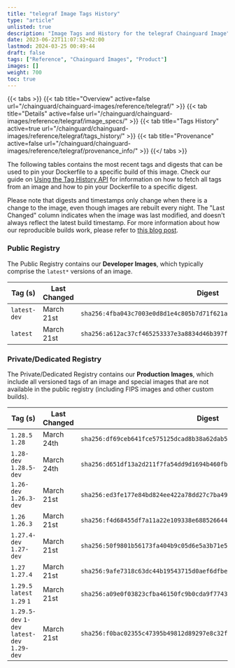 ```yaml
---
title: "telegraf Image Tags History"
type: "article"
unlisted: true
description: "Image Tags and History for the telegraf Chainguard Image"
date: 2023-06-22T11:07:52+02:00
lastmod: 2024-03-25 00:49:44
draft: false
tags: ["Reference", "Chainguard Images", "Product"]
images: []
weight: 700
toc: true
---
```


{{< tabs >}}
{{< tab title="Overview" active=false url="/chainguard/chainguard-images/reference/telegraf/" >}}
{{< tab title="Details" active=false url="/chainguard/chainguard-images/reference/telegraf/image_specs/" >}}
{{< tab title="Tags History" active=true url="/chainguard/chainguard-images/reference/telegraf/tags_history/" >}}
{{< tab title="Provenance" active=false url="/chainguard/chainguard-images/reference/telegraf/provenance_info/" >}}
{{</ tabs >}}

The following tables contains the most recent tags and digests that can be used to pin your Dockerfile to a specific build of this image. Check our guide on [Using the Tag History API](/chainguard/chainguard-images/using-the-tag-history-api/) for information on how to fetch all tags from an image and how to pin your Dockerfile to a specific digest.

Please note that digests and timestamps only change when there is a change to the image, even though images are rebuilt every night. The "Last Changed" column indicates when the image was last modified, and doesn't always reflect the latest build timestamp. For more information about how our reproducible builds work, please refer to [this blog post](https://www.chainguard.dev/unchained/reproducing-chainguards-reproducible-image-builds).

### Public Registry
The Public Registry contains our **Developer Images**, which typically comprise the `latest*` versions of an image.

| Tag (s)       | Last Changed | Digest                                                                    |
|---------------|--------------|---------------------------------------------------------------------------|
|  `latest-dev` | March 21st   | `sha256:4fba043c7003e0d8d1e4c805b7d71f621a8601439858222839b8a4b88add05c0` |
|  `latest`     | March 21st   | `sha256:a612ac37cf465253337e3a8834d46b397f2622017bd15701c4d004b955203f5f` |


### Private/Dedicated Registry
The Private/Dedicated Registry contains our **Production Images**, which include all versioned tags of an image and special images that are not available in the public registry (including FIPS images and other custom builds).

| Tag (s)                                       | Last Changed | Digest                                                                    |
|-----------------------------------------------|--------------|---------------------------------------------------------------------------|
|  `1.28.5` `1.28`                              | March 24th   | `sha256:df69ceb641fce575125dcad8b38a62dab5c0f1633887b0dbb91758d0b54ded07` |
|  `1.28-dev` `1.28.5-dev`                      | March 24th   | `sha256:d651df13a2d211f7fa54dd9d1694b460fb52eeacca05a944bb0a36796fb126a5` |
|  `1.26-dev` `1.26.3-dev`                      | March 21st   | `sha256:ed3fe177e84bd824ee422a78dd27c7ba492e8dea231cfc9a16467fbf11bf67ff` |
|  `1.26` `1.26.3`                              | March 21st   | `sha256:f4d68455df7a11a22e109338e688526644dfcbd30cf0ae2d73e301d104ddfd4e` |
|  `1.27.4-dev` `1.27-dev`                      | March 21st   | `sha256:50f9801b56173fa404b9c05d6e5a3b71e56c900cd218863329b1846d39fe5aa3` |
|  `1.27` `1.27.4`                              | March 21st   | `sha256:9afe7318c63dc44b19543715d0aef6dfbe0bf8b02e4417976d0a7d44630beada` |
|  `1.29.5` `latest` `1.29` `1`                 | March 21st   | `sha256:a09e0f03823cfba46150fc9b0cda9f774387a61eabb5a1065729dac3c61556dd` |
|  `1.29.5-dev` `1-dev` `latest-dev` `1.29-dev` | March 21st   | `sha256:f0bac02355c47395b49812d89297e8c32f8dbedd9e0af6af8f5460c5e4d6a473` |

